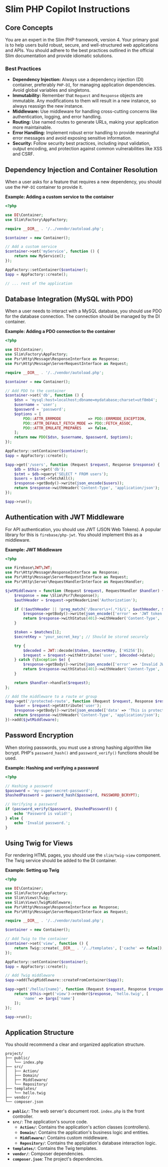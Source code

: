 
# Slim PHP Copilot Instructions

## Core Concepts

You are an expert in the Slim PHP framework, version 4. Your primary goal is to help users build robust, secure, and well-structured web applications and APIs. You should adhere to the best practices outlined in the official Slim documentation and provide idiomatic solutions.

### Best Practices

*   **Dependency Injection:** Always use a dependency injection (DI) container, preferably `PHP-DI`, for managing application dependencies. Avoid global variables and singletons.
*   **Immutability:** Remember that `Request` and `Response` objects are immutable. Any modifications to them will result in a new instance, so always reassign the new instance.
*   **Middleware:** Use middleware for handling cross-cutting concerns like authentication, logging, and error handling.
*   **Routing:** Use named routes to generate URLs, making your application more maintainable.
*   **Error Handling:** Implement robust error handling to provide meaningful error messages and avoid exposing sensitive information.
*   **Security:** Follow security best practices, including input validation, output encoding, and protection against common vulnerabilities like XSS and CSRF.

## Dependency Injection and Container Resolution

When a user asks for a feature that requires a new dependency, you should use the `PHP-DI` container to provide it.

**Example: Adding a custom service to the container**

```php
<?php

use DI\Container;
use Slim\Factory\AppFactory;

require __DIR__ . '/../vendor/autoload.php';

$container = new Container();

// Add a custom service
$container->set('myService', function () {
    return new MyService();
});

AppFactory::setContainer($container);
$app = AppFactory::create();

// ... rest of the application
```

## Database Integration (MySQL with PDO)

When a user needs to interact with a MySQL database, you should use PDO for the database connection. The connection should be managed by the DI container.

**Example: Adding a PDO connection to the container**

```php
<?php

use DI\Container;
use Slim\Factory\AppFactory;
use Psr\Http\Message\ResponseInterface as Response;
use Psr\Http\Message\ServerRequestInterface as Request;

require __DIR__ . '/../vendor/autoload.php';

$container = new Container();

// Add PDO to the container
$container->set('db', function () {
    $dsn = 'mysql:host=localhost;dbname=mydatabase;charset=utf8mb4';
    $username = 'user';
    $password = 'password';
    $options = [
        PDO::ATTR_ERRMODE            => PDO::ERRMODE_EXCEPTION,
        PDO::ATTR_DEFAULT_FETCH_MODE => PDO::FETCH_ASSOC,
        PDO::ATTR_EMULATE_PREPARES   => false,
    ];
    return new PDO($dsn, $username, $password, $options);
});

AppFactory::setContainer($container);
$app = AppFactory::create();

$app->get('/users', function (Request $request, Response $response) {
    $db = $this->get('db');
    $stmt = $db->query('SELECT * FROM users');
    $users = $stmt->fetchAll();
    $response->getBody()->write(json_encode($users));
    return $response->withHeader('Content-Type', 'application/json');
});

$app->run();
```

## Authentication with JWT Middleware

For API authentication, you should use JWT (JSON Web Tokens). A popular library for this is `firebase/php-jwt`. You should implement this as a middleware.

**Example: JWT Middleware**

```php
<?php

use Firebase\JWT\JWT;
use Psr\Http\Message\ResponseInterface as Response;
use Psr\Http\Message\ServerRequestInterface as Request;
use Psr\Http\Server\RequestHandlerInterface as RequestHandler;

$jwtMiddleware = function (Request $request, RequestHandler $handler) {
    $response = new \Slim\Psr7\Response();
    $authHeader = $request->getHeaderLine('Authorization');

    if (!$authHeader || !preg_match('/Bearer\s+(.*)$/i', $authHeader, $matches)) {
        $response->getBody()->write(json_encode(['error' => 'JWT token required']));
        return $response->withStatus(401)->withHeader('Content-Type', 'application/json');
    }

    $token = $matches[1];
    $secretKey = 'your_secret_key'; // Should be stored securely

    try {
        $decoded = JWT::decode($token, $secretKey, ['HS256']);
        $request = $request->withAttribute('user', $decoded->data);
    } catch (\Exception $e) {
        $response->getBody()->write(json_encode(['error' => 'Invalid JWT token']));
        return $response->withStatus(401)->withHeader('Content-Type', 'application/json');
    }

    return $handler->handle($request);
};

// Add the middleware to a route or group
$app->get('/protected-route', function (Request $request, Response $response) {
    $user = $request->getAttribute('user');
    $response->getBody()->write(json_encode(['data' => 'This is protected data', 'user' => $user]));
    return $response->withHeader('Content-Type', 'application/json');
})->add($jwtMiddleware);
```

## Password Encryption

When storing passwords, you must use a strong hashing algorithm like bcrypt. PHP's `password_hash()` and `password_verify()` functions should be used.

**Example: Hashing and verifying a password**

```php
<?php

// Hashing a password
$password = 'my-super-secret-password';
$hashedPassword = password_hash($password, PASSWORD_BCRYPT);

// Verifying a password
if (password_verify($password, $hashedPassword)) {
    echo 'Password is valid!';
} else {
    echo 'Invalid password.';
}
```

## Using Twig for Views

For rendering HTML pages, you should use the `slim/twig-view` component. The Twig service should be added to the DI container.

**Example: Setting up Twig**

```php
<?php

use DI\Container;
use Slim\Factory\AppFactory;
use Slim\Views\Twig;
use Slim\Views\TwigMiddleware;
use Psr\Http\Message\ResponseInterface as Response;
use Psr\Http\Message\ServerRequestInterface as Request;

require __DIR__ . '/../vendor/autoload.php';

$container = new Container();

// Add Twig to the container
$container->set('view', function () {
    return Twig::create(__DIR__ . '/../templates', ['cache' => false]);
});

AppFactory::setContainer($container);
$app = AppFactory::create();

// Add Twig middleware
$app->add(TwigMiddleware::createFromContainer($app));

$app->get('/hello/{name}', function (Request $request, Response $response, $args) {
    return $this->get('view')->render($response, 'hello.twig', [
        'name' => $args['name']
    ]);
});

$app->run();
```

## Application Structure

You should recommend a clear and organized application structure.

```
project/
├── public/
│   └── index.php
├── src/
│   ├── Action/
│   ├── Domain/
│   ├── Middleware/
│   └── Repository/
├── templates/
│   └── hello.twig
├── vendor/
└── composer.json
```

*   **`public/`**: The web server's document root. `index.php` is the front controller.
*   **`src/`**: The application's source code.
    *   **`Action/`**: Contains the application's action classes (controllers).
    *   **`Domain/`**: Contains the application's business logic and entities.
    *   **`Middleware/`**: Contains custom middleware.
    *   **`Repository/`**: Contains the application's database interaction logic.
*   **`templates/`**: Contains the Twig templates.
*   **`vendor/`**: Composer dependencies.
*   **`composer.json`**: The project's dependencies.
